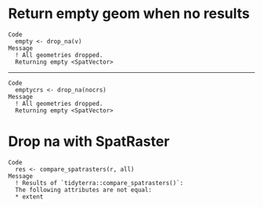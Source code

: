 # Return empty geom when no results

    Code
      empty <- drop_na(v)
    Message
      ! All geometries dropped.
      Returning empty <SpatVector>

---

    Code
      emptycrs <- drop_na(nocrs)
    Message
      ! All geometries dropped.
      Returning empty <SpatVector>

# Drop na with SpatRaster

    Code
      res <- compare_spatrasters(r, all)
    Message
      ! Results of `tidyterra::compare_spatrasters()`: 
      The following attributes are not equal:
      * extent

